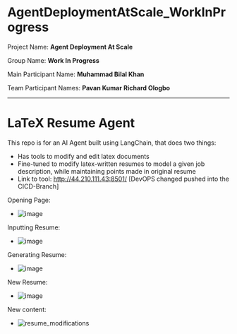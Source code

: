 # AgentDeploymentAtScale_WorkInProgress

Project Name: **Agent Deployment At Scale**

Group Name: **Work In Progress**

Main Participant Name: **Muhammad Bilal Khan**

Team Participant Names:
**Pavan Kumar**
**Richard Ologbo**

---------------------------------------------------------

# LaTeX Resume Agent

This repo is for an AI Agent built using LangChain, that does two things:
- Has tools to modify and edit latex documents
- Fine-tuned to modify latex-written resumes to model a given job description, while maintaining points made in original resume
- Link to tool: http://44.210.111.43:8501/ [DevOPS changed pushed into the CICD-Branch]

Opening Page:
- ![image](https://github.com/user-attachments/assets/90c66c1f-c376-4b2a-a20d-b6612d771563)

Inputting Resume:
- ![image](https://github.com/user-attachments/assets/bd1da217-8053-411c-a3be-1705924d1075)

Generating Resume:
- ![image](https://github.com/user-attachments/assets/5965a7a8-7fef-472d-9de6-96a1ce409ae7)

New Resume:
- ![image](https://github.com/user-attachments/assets/a5c68963-18e2-4f8d-b161-049f9e74ede5)

New content:
- ![resume_modifications](https://github.com/user-attachments/assets/c1150a5b-87c7-4b1c-822d-d976033c7dd7)



